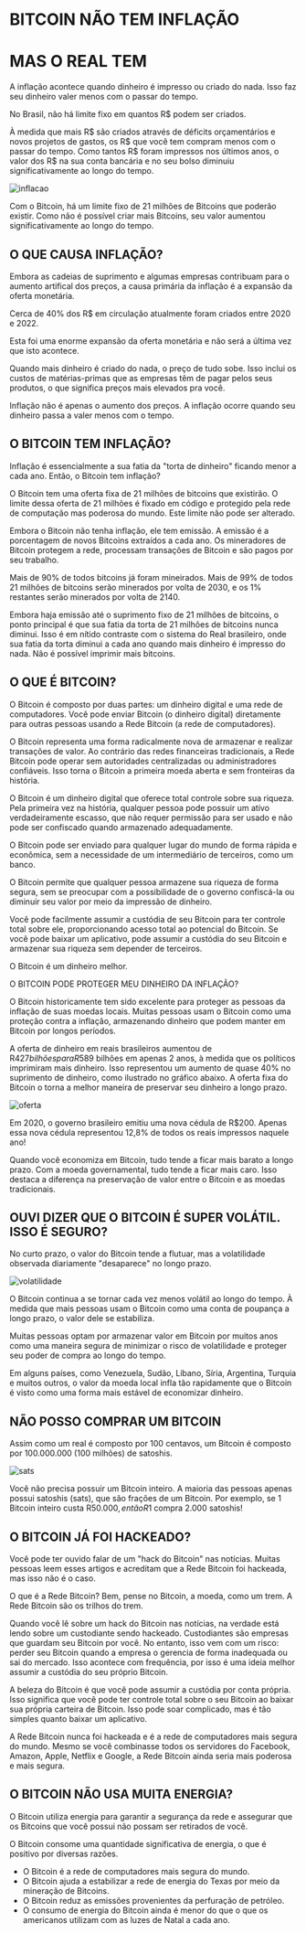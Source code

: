 # BITCOIN NÃO TEM INFLAÇÃO
# MAS O REAL TEM

A inflação acontece quando dinheiro é impresso ou criado do nada. Isso faz seu dinheiro valer menos com o passar do tempo.

No Brasil, não há limite fixo em quantos R$ podem ser criados.

À medida que mais R$ são criados através de déficits orçamentários e novos projetos de gastos, os R$ que você tem compram menos com o passar do tempo. Como tantos R$ foram impressos nos últimos anos, o valor dos R$ na sua conta bancária e no seu bolso diminuiu significativamente ao longo do tempo.

![inflacao](inflacao.png "inflacao")

Com o Bitcoin, há um limite fixo de 21 milhões de Bitcoins que poderão existir. Como não é possível criar mais Bitcoins, seu valor aumentou significativamente ao longo do tempo.

## O QUE CAUSA INFLAÇÃO?

Embora as cadeias de suprimento e algumas empresas contribuam para o aumento artifical dos preços, a causa primária da inflação é a expansão da oferta monetária.

Cerca de 40% dos R$ em circulação atualmente foram criados entre 2020 e 2022.

Esta foi uma enorme expansão da oferta monetária e não será a última vez que isto acontece.

Quando mais dinheiro é criado do nada, o preço de tudo sobe. Isso inclui os custos de matérias-primas que as empresas têm de pagar pelos seus produtos, o que significa preços mais elevados pra você.

Inflação não é apenas o aumento dos preços. A inflação ocorre quando seu dinheiro passa a valer menos com o tempo.

## O BITCOIN TEM INFLAÇÃO?

Inflação é essencialmente a sua fatia da "torta de dinheiro" ficando menor a cada ano. Então, o Bitcoin tem inflação?

O Bitcoin tem uma oferta fixa de 21 milhões de bitcoins que existirão. O limite dessa oferta de 21 milhões é fixado em código e protegido pela rede de computação mas poderosa do mundo. Este limite não pode ser alterado.

Embora o Bitcoin não tenha inflação, ele tem emissão. A emissão é a porcentagem de novos Bitcoins extraídos a cada ano. Os mineradores de Bitcoin protegem a rede, processam transações de Bitcoin e são pagos por seu trabalho.

Mais de 90% de todos bitcoins já foram mineirados. Mais de 99% de todos 21 milhões de bitcoins serão minerados por volta de 2030, e os 1% restantes serão minerados por volta de 2140.

Embora haja emissão até o suprimento fixo de 21 milhões de bitcoins, o ponto principal é que sua fatia da torta de 21 milhões de bitcoins nunca diminui. Isso é em nítido contraste com o sistema do Real brasileiro, onde sua fatia da torta diminui a cada ano quando mais dinheiro é impresso do nada. Não é possível imprimir mais bitcoins.

## O QUE É BITCOIN?

O Bitcoin é composto por duas partes: um dinheiro digital e uma rede de computadores. Você pode enviar Bitcoin (o dinheiro digital) diretamente para outras pessoas usando a Rede Bitcoin (a rede de computadores).

O Bitcoin representa uma forma radicalmente nova de armazenar e realizar transações de valor. Ao contrário das redes financeiras tradicionais, a Rede Bitcoin pode operar sem autoridades centralizadas ou administradores confiáveis. Isso torna o Bitcoin a primeira moeda aberta e sem fronteiras da história.

O Bitcoin é um dinheiro digital que oferece total controle sobre sua riqueza. Pela primeira vez na história, qualquer pessoa pode possuir um ativo verdadeiramente escasso, que não requer permissão para ser usado e não pode ser confiscado quando armazenado adequadamente.

O Bitcoin pode ser enviado para qualquer lugar do mundo de forma rápida e econômica, sem a necessidade de um intermediário de terceiros, como um banco.

O Bitcoin permite que qualquer pessoa armazene sua riqueza de forma segura, sem se preocupar com a possibilidade de o governo confiscá-la ou diminuir seu valor por meio da impressão de dinheiro.

Você pode facilmente assumir a custódia de seu Bitcoin para ter controle total sobre ele, proporcionando acesso total ao potencial do Bitcoin. Se você pode baixar um aplicativo, pode assumir a custódia do seu Bitcoin e armazenar sua riqueza sem depender de terceiros.

O Bitcoin é um dinheiro melhor.

O BITCOIN PODE PROTEGER MEU DINHEIRO DA INFLAÇÃO?

O Bitcoin historicamente tem sido excelente para proteger as pessoas da inflação de suas moedas locais. Muitas pessoas usam o Bitcoin como uma proteção contra a inflação, armazenando dinheiro que podem manter em Bitcoin por longos períodos.

A oferta de dinheiro em reais brasileiros aumentou de R$427 bilhões para R$589 bilhões em apenas 2 anos, à medida que os políticos imprimiram mais dinheiro. Isso representou um aumento de quase 40% no suprimento de dinheiro, como ilustrado no gráfico abaixo. A oferta fixa do Bitcoin o torna a melhor maneira de preservar seu dinheiro a longo prazo.

![oferta](oferta.png "oferta")

Em 2020, o governo brasileiro emitiu uma nova cédula de R$200. Apenas essa nova cédula representou 12,8% de todos os reais impressos naquele ano!

Quando você economiza em Bitcoin, tudo tende a ficar mais barato a longo prazo. Com a moeda governamental, tudo tende a ficar mais caro. Isso destaca a diferença na preservação de valor entre o Bitcoin e as moedas tradicionais.

## OUVI DIZER QUE O BITCOIN É SUPER VOLÁTIL. ISSO É SEGURO?

No curto prazo, o valor do Bitcoin tende a flutuar, mas a volatilidade observada diariamente "desaparece" no longo prazo.

![volatilidade](volatilidade.png "volatilidade")

O Bitcoin continua a se tornar cada vez menos volátil ao longo do tempo. À medida que mais pessoas usam o Bitcoin como uma conta de poupança a longo prazo, o valor dele se estabiliza.

Muitas pessoas optam por armazenar valor em Bitcoin por muitos anos como uma maneira segura de minimizar o risco de volatilidade e proteger seu poder de compra ao longo do tempo.

Em alguns países, como Venezuela, Sudão, Líbano, Síria, Argentina, Turquia e muitos outros, o valor da moeda local infla tão rapidamente que o Bitcoin é visto como uma forma mais estável de economizar dinheiro.

## NÃO POSSO COMPRAR UM BITCOIN

Assim como um real é composto por 100 centavos, um Bitcoin é composto por 100.000.000 (100 milhões) de satoshis.

![sats](sats.png "sats")

Você não precisa possuir um Bitcoin inteiro. A maioria das pessoas apenas possui satoshis (sats), que são frações de um Bitcoin. Por exemplo, se 1 Bitcoin inteiro custa R$50.000, então R$1 compra 2.000 satoshis!

## O BITCOIN JÁ FOI HACKEADO?

Você pode ter ouvido falar de um "hack do Bitcoin" nas notícias. Muitas pessoas leem esses artigos e acreditam que a Rede Bitcoin foi hackeada, mas isso não é o caso.

O que é a Rede Bitcoin? Bem, pense no Bitcoin, a moeda, como um trem. A Rede Bitcoin são os trilhos do trem.

Quando você lê sobre um hack do Bitcoin nas notícias, na verdade está lendo sobre um custodiante sendo hackeado. Custodiantes são empresas que guardam seu Bitcoin por você. No entanto, isso vem com um risco: perder seu Bitcoin quando a empresa o gerencia de forma inadequada ou sai do mercado. Isso acontece com frequência, por isso é uma ideia melhor assumir a custódia do seu próprio Bitcoin.

A beleza do Bitcoin é que você pode assumir a custódia por conta própria. Isso significa que você pode ter controle total sobre o seu Bitcoin ao baixar sua própria carteira de Bitcoin. Isso pode soar complicado, mas é tão simples quanto baixar um aplicativo.

A Rede Bitcoin nunca foi hackeada e é a rede de computadores mais segura do mundo. Mesmo se você combinasse todos os servidores do Facebook, Amazon, Apple, Netflix e Google, a Rede Bitcoin ainda seria mais poderosa e mais segura.

## O BITCOIN NÃO USA MUITA ENERGIA?

O Bitcoin utiliza energia para garantir a segurança da rede e assegurar que os Bitcoins que você possui não possam ser retirados de você.

O Bitcoin consome uma quantidade significativa de energia, o que é positivo por diversas razões.

- O Bitcoin é a rede de computadores mais segura do mundo.
- O Bitcoin ajuda a estabilizar a rede de energia do Texas por meio da mineração de Bitcoins.
- O Bitcoin reduz as emissões provenientes da perfuração de petróleo.
- O consumo de energia do Bitcoin ainda é menor do que o que os americanos utilizam com as luzes de Natal a cada ano.

